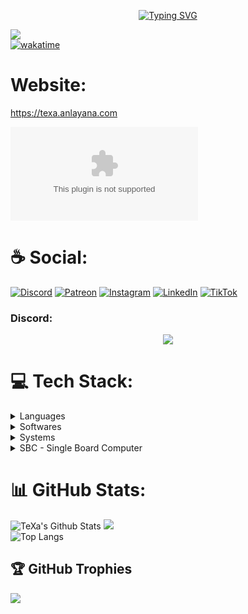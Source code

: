 <p align="center">
    <a href="https://texa.anlayana.com"><img src="https://readme-typing-svg.demolab.com?font=Georgia&weight=500&size=21&pause=1000&color=F70808&random=true&width=435&lines=Electrical+Electronics+Engineer" alt="Typing SVG" /></a>
</p>

[![](https://visitcount.itsvg.in/api?id=TexaPY&icon=7&color=0)](https://github.com/TexaPY)<br> [![wakatime](https://wakatime.com/badge/user/acdfe8bc-820c-4aba-86f9-b17c69dcc6ec.svg)](https://wakatime.com/@acdfe8bc-820c-4aba-86f9-b17c69dcc6ec) <br>

# Website:

https://texa.anlayana.com

![websitestatus](https://img.shields.io/website-up-down-green-red/http/texa.anlayana.com)

# ☕ Social:

[![Discord](https://img.shields.io/badge/Discord-%237289DA.svg?logo=discord&logoColor=white)](https://discord.gg/jPgpfyAyeU) [![Patreon](https://img.shields.io/badge/Patreon-%23000000?style=flat&logo=patreon
)](https://patreon.com/user?u=92673895) [![Instagram](https://img.shields.io/badge/Instagram-%23E4405F.svg?logo=Instagram&logoColor=white)](https://instagram.com/abdullah.tambas) [![LinkedIn](https://img.shields.io/badge/LinkedIn-%230077B5.svg?logo=linkedin&logoColor=white)](https://linkedin.com/in/abdullah-tambaş-4b30022b3) [![TikTok](https://img.shields.io/badge/TikTok-%23000000.svg?logo=TikTok&logoColor=white)](https://tiktok.com/@texa.inc)

### Discord:

<p align="center"><img src="https://lanyard.cnrad.dev/api/758298518494117949?theme=dark&borderRadius=30px&showDisplayName=true&idleMessage=Come%20back%20to%20me,%20my%20little%20butterfly.&"></p>

# 💻 Tech Stack:

<details>
  <summary>Languages</summary>

![CSS3](https://img.shields.io/badge/css3-%231572B6.svg?style=for-the-badge&logo=css3&logoColor=white) ![HTML5](https://img.shields.io/badge/html5-%23E34F26.svg?style=for-the-badge&logo=html5&logoColor=white) ![Python](https://img.shields.io/badge/Python-14354C?style=for-the-badge&logo=python&logoColor=white) ![JavaScript](https://img.shields.io/badge/javascript-%23323330.svg?style=for-the-badge&logo=javascript&logoColor=%23F7DF1E) ![C](https://img.shields.io/badge/C-red?style=for-the-badge&logo=c&logoColor=white&labelColor=%23A8B9CC&color=%23A8B9CC)

![MongoDB](https://img.shields.io/badge/MongoDB-%234ea94b.svg?style=for-the-badge&logo=mongodb&logoColor=white) ![MySQL](https://img.shields.io/badge/mysql-%2300f.svg?style=for-the-badge&logo=mysql&logoColor=white) ![Firebase](https://img.shields.io/badge/Firebase-%23DD2C00?style=for-the-badge&logo=Firebase
)

![NodeJS](https://img.shields.io/badge/node.js-6DA55F?style=for-the-badge&logo=node.js&logoColor=white) ![NPM](https://img.shields.io/badge/NPM-%23000000.svg?style=for-the-badge&logo=npm&logoColor=white) ![Apache](https://img.shields.io/badge/apache-%23D42029.svg?style=for-the-badge&logo=apache&logoColor=white)

</details>
<details>
  <summary>Softwares</summary>

![Adobe](https://img.shields.io/badge/adobe-%23FF0000.svg?style=for-the-badge&logo=adobe&logoColor=white) ![Adobe Photoshop](https://img.shields.io/badge/Adobe_Photoshop-red?style=for-the-badge&logo=adobephotoshop&logoColor=white&labelColor=%2331A8FF&color=%23171515) ![Adobe Premiere Pro](https://img.shields.io/badge/Adobe_Premiere_Pro-red?style=for-the-badge&logo=adobepremierepro&logoColor=white&labelColor=%239999FF&color=%23171515) ![Adobe After Effects](https://img.shields.io/badge/Adobe_After_Effects-red?style=for-the-badge&logo=adobeaftereffects&logoColor=white&labelColor=%239999FF&color=%23171515)

![UNITY](https://img.shields.io/badge/Unity-%2320232a.svg?style=for-the-badge&logo=unity&logoColor=white) ![Canva](https://img.shields.io/badge/Canva-%2300C4CC.svg?style=for-the-badge&logo=Canva&logoColor=white)

![Figma](https://img.shields.io/badge/figma-%23F24E1E.svg?style=for-the-badge&logo=figma&logoColor=white) ![Docker](https://img.shields.io/badge/docker-%230db7ed.svg?style=for-the-badge&logo=docker&logoColor=white)

![Visual Studio](https://img.shields.io/badge/Visual_Studio-5C2D91?style=for-the-badge&logo=visual%20studio&logoColor=white) ![Visual Studio Code](https://img.shields.io/badge/Visual%20Studio%20Code-0078d7.svg?style=for-the-badge&logo=visual-studio-code&logoColor=white) ![Atom](https://img.shields.io/badge/Atom-66595C?style=for-the-badge&logo=Atom&logoColor=white) ![Flutter](https://img.shields.io/badge/Flutter-%2302569B?style=for-the-badge&logo=flutter
) ![Eclipse](https://img.shields.io/badge/Eclipse-2C2255?style=for-the-badge&logo=eclipse&logoColor=white) ![Arduino IDE](https://img.shields.io/badge/Arduino%20IDE-3186A0?style=for-the-badge&logo=arduino&logoColor=white) ![Notepad++](https://img.shields.io/badge/Notepad++-90E59A.svg?style=for-the-badge&logo=notepad%2b%2b&logoColor=black)

![Prettier](https://img.shields.io/badge/prettier-1A2C34?style=for-the-badge&logo=prettier&logoColor=F7BA3E) ![Eslint](https://img.shields.io/badge/eslint-3A33D1?style=for-the-badge&logo=eslint&logoColor=white)

![Windows Terminal](https://img.shields.io/badge/windows%20terminal-4D4D4D?style=for-the-badge&logo=windows%20terminal&logoColor=white) ![GNU Bash](https://img.shields.io/badge/GNU%20Bash-4EAA25?style=for-the-badge&logo=GNU%20Bash&logoColor=white) ![Git](https://img.shields.io/badge/GIT-E44C30?style=for-the-badge&logo=git&logoColor=white)

![AWS](https://img.shields.io/badge/Amazon%20Web%20Services-%23232F3E?style=for-the-badge&logo=amazonwebservices
) ![Google Cloud](https://img.shields.io/badge/Google%20Cloud-%234285F4.svg?style=for-the-badge&logo=google-cloud&logoColor=white) ![Glitch](https://img.shields.io/badge/glitch-%233333FF.svg?style=for-the-badge&logo=glitch&logoColor=white) ![Replit](https://img.shields.io/badge/Replit-red?style=for-the-badge&logo=Replit&logoColor=%23FF7F00&logoSize=auto&labelColor=%23171515&color=%23171515)

</details>

<details>
  <summary>Systems</summary>
  
![Android](https://img.shields.io/badge/Android-3DDC84?style=for-the-badge&logo=android&logoColor=white)

![Windows](https://img.shields.io/badge/Windows-0078D6?style=for-the-badge&logo=windows&logoColor=white)

![Kali Linux](https://img.shields.io/badge/Kali_Linux-557C94?style=for-the-badge&logo=kali-linux&logoColor=white) ![Linux Mint](https://img.shields.io/badge/Linux_Mint-87CF3E?style=for-the-badge&logo=linux-mint&logoColor=white) ![Arch](https://img.shields.io/badge/Arch%20Linux-1793D1?logo=arch-linux&logoColor=fff&style=for-the-badge) ![Ubuntu](https://img.shields.io/badge/Ubuntu-red?style=for-the-badge&logo=ubuntu&logoColor=white&labelColor=%23E95420&color=%23E95420)

![Raspberry Pi OS](https://img.shields.io/badge/Raspberry_Pi_OS-red?style=for-the-badge&logo=raspberrypi&logoColor=white&labelColor=%23A22846&color=%23A22846)

</details>

<details>
  <summary>SBC - Single Board Computer</summary>
  
![Arduino](https://img.shields.io/badge/-Arduino-00979D?style=for-the-badge&logo=Arduino&logoColor=white) ![STMicroelectronics](https://img.shields.io/badge/STMicroelectronics-red?style=for-the-badge&logo=stmicroelectronics&logoColor=white&labelColor=%2303234B&color=%2303234B)
![Raspberry Pi](https://img.shields.io/badge/-RaspberryPi-C51A4A?style=for-the-badge&logo=Raspberry-Pi) ![NVIDIA Jetson](https://img.shields.io/badge/Nvidia-Jetson?style=for-the-badge&logo=NVIDIA&label=Jetson) ![LattePanda](https://img.shields.io/badge/LattePanda-%23795649?style=for-the-badge&logoColor=white&label=S%C4%B0GMA&labelColor=%23C70D2C)

</details>
       
# 📊 GitHub Stats:

![TeXa's Github Stats](https://github-readme-stats.vercel.app/api?username=TexaPY&theme=radical&hide_border=false&include_all_commits=false&count_private=false)
![](https://github-readme-streak-stats.herokuapp.com/?user=TexaPY&theme=radical&hide_border=false)<br>
![Top Langs](https://github-readme-stats.vercel.app/api/top-langs/?username=TexaPY&theme=radical&hide_border=false&include_all_commits=false&count_private=false&layout=donut)

## 🏆 GitHub Trophies

![](https://github-profile-trophy.vercel.app/?username=TexaPY&theme=radical&no-frame=false&no-bg=false&margin-w=4)
